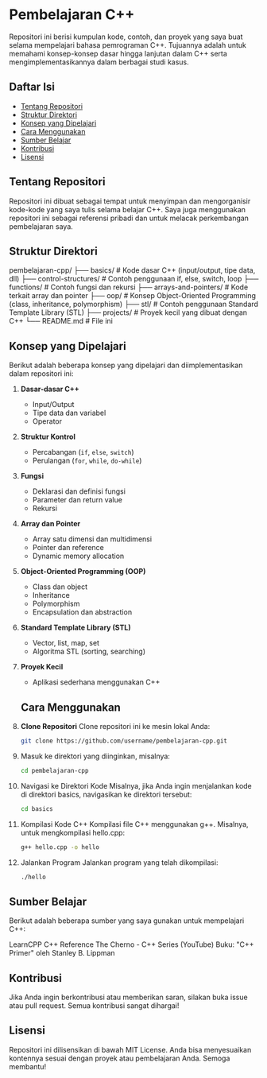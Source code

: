 # Pembelajaran C++

Repositori ini berisi kumpulan kode, contoh, dan proyek yang saya buat selama mempelajari bahasa pemrograman C++. Tujuannya adalah untuk memahami konsep-konsep dasar hingga lanjutan dalam C++ serta mengimplementasikannya dalam berbagai studi kasus.

## Daftar Isi

- [Tentang Repositori](#tentang-repositori)
- [Struktur Direktori](#struktur-direktori)
- [Konsep yang Dipelajari](#konsep-yang-dipelajari)
- [Cara Menggunakan](#cara-menggunakan)
- [Sumber Belajar](#sumber-belajar)
- [Kontribusi](#kontribusi)
- [Lisensi](#lisensi)

## Tentang Repositori
Repositori ini dibuat sebagai tempat untuk menyimpan dan mengorganisir kode-kode yang saya tulis selama belajar C++. Saya juga menggunakan repositori ini sebagai referensi pribadi dan untuk melacak perkembangan pembelajaran saya.

## Struktur Direktori
pembelajaran-cpp/
├── basics/ # Kode dasar C++ (input/output, tipe data, dll)
├── control-structures/ # Contoh penggunaan if, else, switch, loop
├── functions/ # Contoh fungsi dan rekursi
├── arrays-and-pointers/ # Kode terkait array dan pointer
├── oop/ # Konsep Object-Oriented Programming (class, inheritance, polymorphism)
├── stl/ # Contoh penggunaan Standard Template Library (STL)
├── projects/ # Proyek kecil yang dibuat dengan C++
└── README.md # File ini

## Konsep yang Dipelajari
Berikut adalah beberapa konsep yang dipelajari dan diimplementasikan dalam repositori ini:

1. **Dasar-dasar C++**
   - Input/Output
   - Tipe data dan variabel
   - Operator

2. **Struktur Kontrol**
   - Percabangan (`if`, `else`, `switch`)
   - Perulangan (`for`, `while`, `do-while`)

3. **Fungsi**
   - Deklarasi dan definisi fungsi
   - Parameter dan return value
   - Rekursi

4. **Array dan Pointer**
   - Array satu dimensi dan multidimensi
   - Pointer dan reference
   - Dynamic memory allocation

5. **Object-Oriented Programming (OOP)**
   - Class dan object
   - Inheritance
   - Polymorphism
   - Encapsulation dan abstraction

6. **Standard Template Library (STL)**
   - Vector, list, map, set
   - Algoritma STL (sorting, searching)

7. **Proyek Kecil**
   - Aplikasi sederhana menggunakan C++
  
   ## Cara Menggunakan

1. **Clone Repositori**
   Clone repositori ini ke mesin lokal Anda:
   ```bash
   git clone https://github.com/username/pembelajaran-cpp.git
2. Masuk ke direktori yang diinginkan, misalnya:
   ```bash
   cd pembelajaran-cpp
3. Navigasi ke Direktori Kode
   Misalnya, jika Anda ingin menjalankan kode di direktori basics, navigasikan ke direktori 
   tersebut:
   ```bash
   cd basics
4. Kompilasi Kode C++
   Kompilasi file C++ menggunakan g++. Misalnya, untuk mengkompilasi hello.cpp:
   ```bash
   g++ hello.cpp -o hello
5. Jalankan Program
   Jalankan program yang telah dikompilasi:
   ```bash
   ./hello


## Sumber Belajar
Berikut adalah beberapa sumber yang saya gunakan untuk mempelajari C++:

LearnCPP
C++ Reference
The Cherno - C++ Series (YouTube)
Buku: "C++ Primer" oleh Stanley B. Lippman

## Kontribusi
Jika Anda ingin berkontribusi atau memberikan saran, silakan buka issue atau pull request. Semua kontribusi sangat dihargai!

## Lisensi
Repositori ini dilisensikan di bawah MIT License.
Anda bisa menyesuaikan kontennya sesuai dengan proyek atau pembelajaran Anda. Semoga membantu!
